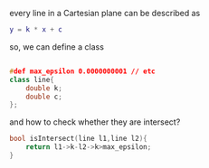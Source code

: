 every line in a Cartesian plane can be described as    
```Matlab
y = k * x + c 
```

so, we can define a class
```c++

#def max_epsilon 0.0000000001 // etc
class line{    
    double k;    
    double c;    
};
```

and how to check whether they are intersect?
```c++
bool isIntersect(line l1,line l2){
    return l1->k-l2->k>max_epsilon;
}
```